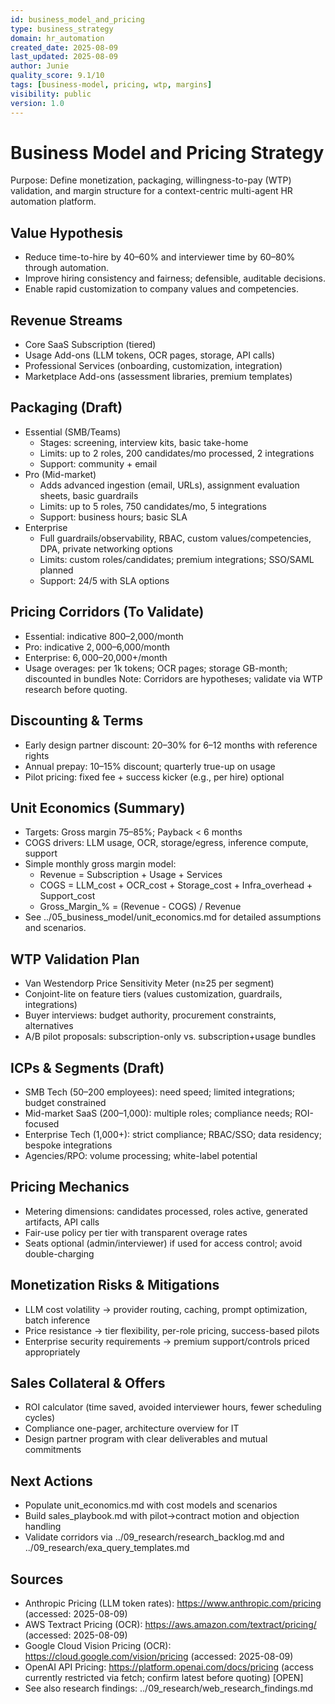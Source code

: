 ```yaml
---
id: business_model_and_pricing
type: business_strategy
domain: hr_automation
created_date: 2025-08-09
last_updated: 2025-08-09
author: Junie
quality_score: 9.1/10
tags: [business-model, pricing, wtp, margins]
visibility: public
version: 1.0
---
```


# Business Model and Pricing Strategy

Purpose: Define monetization, packaging, willingness-to-pay (WTP) validation, and margin structure for a context-centric multi-agent HR automation platform.

## Value Hypothesis
- Reduce time-to-hire by 40–60% and interviewer time by 60–80% through automation.
- Improve hiring consistency and fairness; defensible, auditable decisions.
- Enable rapid customization to company values and competencies.

## Revenue Streams
- Core SaaS Subscription (tiered)
- Usage Add-ons (LLM tokens, OCR pages, storage, API calls)
- Professional Services (onboarding, customization, integration)
- Marketplace Add-ons (assessment libraries, premium templates)

## Packaging (Draft)
- Essential (SMB/Teams)
  - Stages: screening, interview kits, basic take-home
  - Limits: up to 2 roles, 200 candidates/mo processed, 2 integrations
  - Support: community + email
- Pro (Mid-market)
  - Adds advanced ingestion (email, URLs), assignment evaluation sheets, basic guardrails
  - Limits: up to 5 roles, 750 candidates/mo, 5 integrations
  - Support: business hours; basic SLA
- Enterprise
  - Full guardrails/observability, RBAC, custom values/competencies, DPA, private networking options
  - Limits: custom roles/candidates; premium integrations; SSO/SAML planned
  - Support: 24/5 with SLA options

## Pricing Corridors (To Validate)
- Essential: indicative $800–$2,000/month
- Pro: indicative $2,000–$6,000/month
- Enterprise: $6,000–$20,000+/month
- Usage overages: per 1k tokens; OCR pages; storage GB-month; discounted in bundles
Note: Corridors are hypotheses; validate via WTP research before quoting.

## Discounting & Terms
- Early design partner discount: 20–30% for 6–12 months with reference rights
- Annual prepay: 10–15% discount; quarterly true-up on usage
- Pilot pricing: fixed fee + success kicker (e.g., per hire) optional

## Unit Economics (Summary)
- Targets: Gross margin 75–85%; Payback < 6 months
- COGS drivers: LLM usage, OCR, storage/egress, inference compute, support
- Simple monthly gross margin model:
  - Revenue = Subscription + Usage + Services
  - COGS = LLM_cost + OCR_cost + Storage_cost + Infra_overhead + Support_cost
  - Gross_Margin_% = (Revenue - COGS) / Revenue
- See ../05_business_model/unit_economics.md for detailed assumptions and scenarios.

## WTP Validation Plan
- Van Westendorp Price Sensitivity Meter (n≥25 per segment)
- Conjoint-lite on feature tiers (values customization, guardrails, integrations)
- Buyer interviews: budget authority, procurement constraints, alternatives
- A/B pilot proposals: subscription-only vs. subscription+usage bundles

## ICPs & Segments (Draft)
- SMB Tech (50–200 employees): need speed; limited integrations; budget constrained
- Mid-market SaaS (200–1,000): multiple roles; compliance needs; ROI-focused
- Enterprise Tech (1,000+): strict compliance; RBAC/SSO; data residency; bespoke integrations
- Agencies/RPO: volume processing; white-label potential

## Pricing Mechanics
- Metering dimensions: candidates processed, roles active, generated artifacts, API calls
- Fair-use policy per tier with transparent overage rates
- Seats optional (admin/interviewer) if used for access control; avoid double-charging

## Monetization Risks & Mitigations
- LLM cost volatility → provider routing, caching, prompt optimization, batch inference
- Price resistance → tier flexibility, per-role pricing, success-based pilots
- Enterprise security requirements → premium support/controls priced appropriately

## Sales Collateral & Offers
- ROI calculator (time saved, avoided interviewer hours, fewer scheduling cycles)
- Compliance one-pager, architecture overview for IT
- Design partner program with clear deliverables and mutual commitments

## Next Actions
- Populate unit_economics.md with cost models and scenarios
- Build sales_playbook.md with pilot→contract motion and objection handling
- Validate corridors via ../09_research/research_backlog.md and ../09_research/exa_query_templates.md


## Sources
- Anthropic Pricing (LLM token rates): https://www.anthropic.com/pricing (accessed: 2025-08-09)
- AWS Textract Pricing (OCR): https://aws.amazon.com/textract/pricing/ (accessed: 2025-08-09)
- Google Cloud Vision Pricing (OCR): https://cloud.google.com/vision/pricing (accessed: 2025-08-09)
- OpenAI API Pricing: https://platform.openai.com/docs/pricing (access currently restricted via fetch; confirm latest before quoting) [OPEN]
- See also research findings: ../09_research/web_research_findings.md
